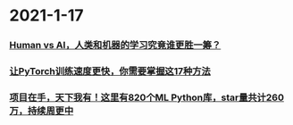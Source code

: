 
# 2021-1-17

### [Human vs AI，人类和机器的学习究竟谁更胜一筹？](https://www.jiqizhixin.com/articles/2021-01-17-3)

 

### [让PyTorch训练速度更快，你需要掌握这17种方法](https://www.jiqizhixin.com/articles/2021-01-17-2)

 

### [项目在手，天下我有！这里有820个ML Python库，star量共计260万，持续周更中](https://www.jiqizhixin.com/articles/2021-01-17)

 